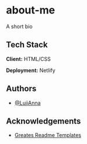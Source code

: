 
# about-me

A short bio

## Tech Stack

**Client:** HTML/CSS

**Deployment:** Netlify


## Authors

- [@LujiAnna](https://www.github.com/LujiAnna)


## Acknowledgements

- [Greates Readme Templates](https://readme.so/editor)